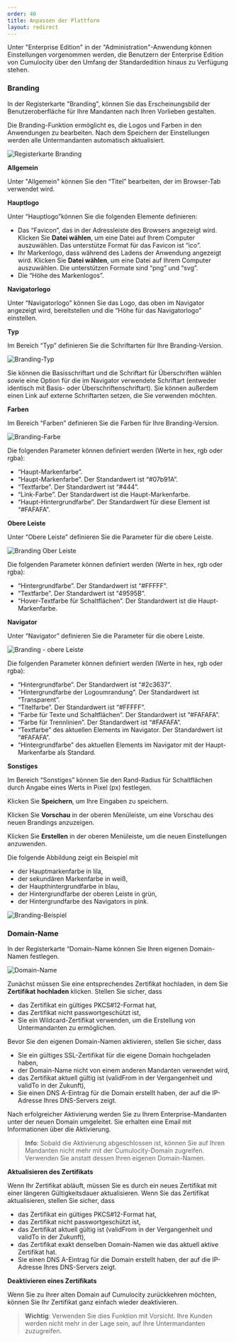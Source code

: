 ```yaml
---
order: 40
title: Anpassen der Plattform
layout: redirect
---
```



Unter "Enterprise Edition" in der "Administration"-Anwendung können Einstellungen vorgenommen werden, die Benutzern der Enterprise Edition von Cumulocity über den Umfang der Standardedition hinaus zu Verfügung stehen.

### Branding

In der Registerkarte "Branding", können Sie das Erscheinungsbild der Benutzeroberfläche für Ihre Mandanten nach Ihren Vorlieben gestalten.

Die Branding-Funktion ermöglicht es, die Logos und Farben in den Anwendungen zu bearbeiten. Nach dem Speichern der Einstellungen werden alle Untermandanten automatisch aktualisiert.

![Registerkarte Branding](/guides/images/users-guide/administration/admin_Branding.png)

**Allgemein**

Unter "Allgemein" können Sie den “Titel” bearbeiten, der im Browser-Tab verwendet wird.

**Hauptlogo**

Unter “Hauptlogo”können Sie die folgenden Elemente definieren:

*   Das “Favicon”, das in der Adressleiste des Browsers angezeigt wird. Klicken Sie **Datei wählen**, um eine Datei auf Ihrem Computer auszuwählen. Das unterstütze Format für das Favicon ist “ico”.
*   Ihr Markenlogo, dass während des Ladens der Anwendung angezeigt wird. Klicken Sie **Datei wählen**, um eine Datei auf Ihrem Computer auszuwählen. Die unterstützen Formate sind “png” und “svg”.
*   Die “Höhe des Markenlogos”.

**Navigatorlogo**

Unter “Navigatorlogo” können Sie das Logo, das oben im Navigator angezeigt wird, bereitstellen und die “Höhe für das Navigatorlogo” einstellen.

**Typ**

Im Bereich “Typ” definieren Sie die Schriftarten für Ihre Branding-Version.

![Branding-Typ](/guides/images/users-guide/administration/admin_BrandingType.png)

Sie können die Basisschriftart und die Schriftart für Überschriften wählen sowie eine Option für die im Navigator verwendete Schriftart (entweder identisch mit Basis- oder Überschriftenschriftart). Sie können außerdem einen Link auf externe Schriftarten setzen, die Sie verwenden möchten.

**Farben**

Im Bereich “Farben” definieren Sie die Farben für Ihre Branding-Version.

![Branding-Farbe](/guides/images/users-guide/administration/admin_BrandingColor.png)

Die folgenden Parameter können definiert werden (Werte in hex, rgb oder rgba):

*   “Haupt-Markenfarbe”.
*   “Haupt-Markenfarbe”. Der Standardwert ist “#07b91A”.
*   “Textfarbe”. Der Standardwert ist “#444”.
*   “Link-Farbe”. Der Standardwert ist die Haupt-Markenfarbe.
*   “Haupt-Hintergrundfarbe”. Der Standardwert für diese Element ist “#FAFAFA”.

**Obere Leiste**

Unter “Obere Leiste” definieren Sie die Parameter für die obere Leiste.

![Branding Ober Leiste](/guides/images/users-guide/administration/admin_BrandingTopbar.png)

Die folgenden Parameter können definiert werden (Werte in hex, rgb oder rgba):

*   “Hintergrundfarbe”. Der Standardwert ist “#FFFFF”.
*   “Textfarbe”. Der Standardwert ist “49595B”.
*   “Hover-Textfarbe für Schaltflächen”. Der Standardwert ist die Haupt-Markenfarbe.

**Navigator**

Unter “Navigator” definieren Sie die Parameter für die obere Leiste.

![Branding - obere Leiste](/guides/images/users-guide/administration/admin_BrandingTopbar.png)

Die folgenden Parameter können definiert werden (Werte in hex, rgb oder rgba):

*   “Hintergrundfarbe”. Der Standardwert ist “#2c3637”.
*   "Hintergrundfarbe der Logoumrandung". Der Standardwert ist “Transparent”.
*   “Titelfarbe”. Der Standardwert ist “#FFFFF”.
*   “Farbe für Texte und Schaltflächen”. Der Standardwert ist “#FAFAFA”.
*   “Farbe für Trennlinien”. Der Standardwert ist “#FAFAFA”.
*   “Textfarbe” des aktuellen Elements im Navigator. Der Standardwert ist “#FAFAFA”.
*   “Hintergrundfarbe” des aktuellen Elements im Navigator mit der Haupt-Markenfarbe als Standard.

**Sonstiges**

Im Bereich “Sonstiges” können Sie den Rand-Radius für Schaltflächen durch Angabe eines Werts in Pixel (px) festlegen.

Klicken Sie **Speichern**, um Ihre Eingaben zu speichern.

Klicken Sie **Vorschau** in der oberen Menüleiste, um eine Vorschau des neuen Brandings anzuzeigen.

Klicken Sie **Erstellen** in der oberen Menüleiste, um die neuen Einstellungen anzuwenden.

Die folgende Abbildung zeigt ein Beispiel mit

*   der Hauptmarkenfarbe in lila,
*   der sekundären Markenfarbe in weiß,
*   der Haupthintergrundfarbe in blau,
*   der Hintergrundfarbe der oberen Leiste in grün,
*   der Hintergrundfarbe des Navigators in pink.

![Branding-Beispiel](/guides/images/users-guide/administration/admin_BrandingColored.png)

### Domain-Name

In der Registerkarte “Domain-Name können Sie Ihren eigenen Domain-Namen festlegen.

![Domain-Name](/guides/images/users-guide/administration/admin_DomainName.png)

Zunächst müssen Sie eine entsprechendes Zertifikat hochladen, in dem Sie **Zertifikat hochladen** klicken. Stellen Sie sicher, dass

*   das Zertifikat ein gültiges PKCS#12-Format hat,
*   das Zertifikat nicht passwortgeschützt ist,
*   Sie ein Wildcard-Zertifikat verwenden, um die Erstellung von Untermandanten zu ermöglichen.

Bevor Sie den eigenen Domain-Namen aktivieren, stellen Sie sicher, dass

*   Sie ein gültiges SSL-Zertifikat für die eigene Domain hochgeladen haben,
*   der Domain-Name nicht von einem anderen Mandanten verwendet wird,
*   das Zertifikat aktuell gültig ist (validFrom in der Vergangenheit und validTo in der Zukunft),
*   Sie einen DNS A-Eintrag für die Domain erstellt haben, der auf die IP-Adresse Ihres DNS-Servers zeigt.

Nach erfolgreicher Aktivierung werden Sie zu Ihrem Enterprise-Mandanten unter der neuen Domain umgeleitet. Sie erhalten eine Email mit Informationen über die Aktivierung.

> **Info**: Sobald die Aktivierung abgeschlossen ist, können Sie auf Ihren Mandanten nicht mehr mit der Cumulocity-Domain zugreifen. Verwenden Sie anstatt dessen Ihren eigenen Domain-Namen.

**Aktualisieren des Zertifikats**

Wenn Ihr Zertifikat abläuft, müssen Sie es durch ein neues Zertifikat mit einer längeren Gültigkeitsdauer aktualisieren. Wenn Sie das Zertifikat aktualisieren, stellen Sie sicher, dass

*   das Zertifikat ein gültiges PKCS#12-Format hat,
*   das Zertifikat nicht passwortgeschützt ist,
*   das Zertifikat aktuell gültig ist (validFrom in der Vergangenheit und validTo in der Zukunft),
*   das Zertifikat exakt denselben Domain-Namen wie das aktuell aktive Zertifikat hat.
*   Sie einen DNS A-Eintrag für die Domain erstellt haben, der auf die IP-Adresse Ihres DNS-Servers zeigt.

**Deaktivieren eines Zertifikats**

Wenn Sie zu Ihrer alten Domain auf Cumulocity zurückkehren möchten, können Sie Ihr Zertifikat ganz einfach wieder deaktivieren.

> **Wichtig**: Verwenden Sie dies Funktion mit Vorsicht. Ihre Kunden werden nicht mehr in der Lage sein, auf Ihre Untermandanten zuzugreifen.
